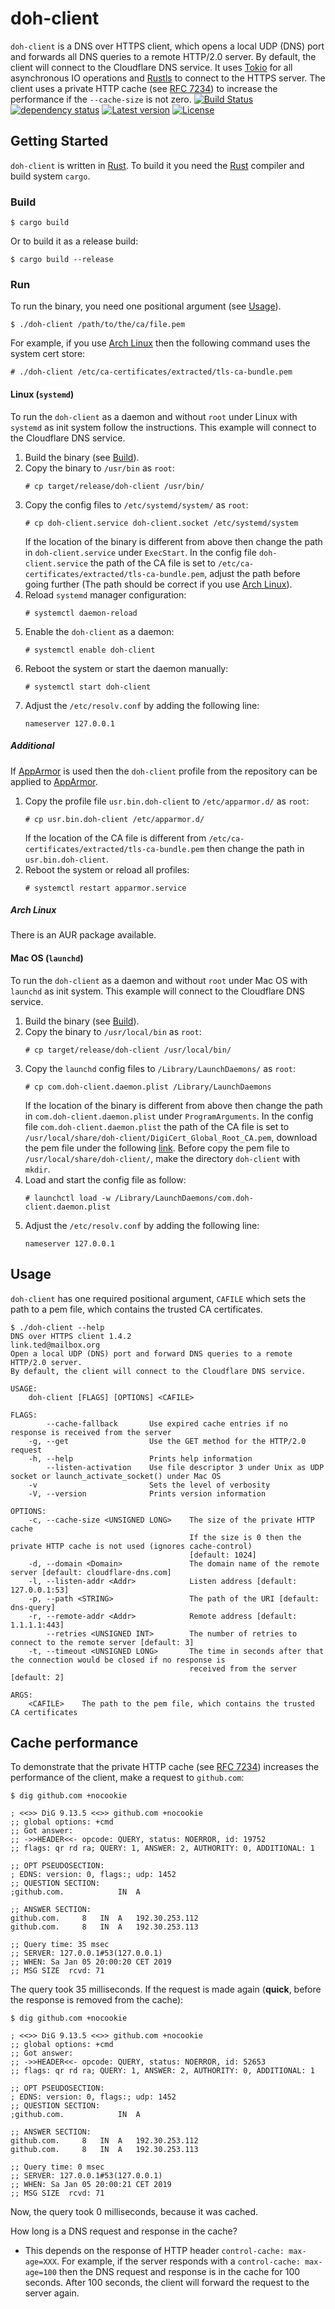 # doh-client
`doh-client` is a DNS over HTTPS client, which opens a local UDP (DNS) port and forwards all DNS queries to a remote
HTTP/2.0 server. By default, the client will connect to the Cloudflare DNS service. It uses [Tokio](https://tokio.rs/)
for all asynchronous IO operations and [Rustls](https://github.com/ctz/rustls) to connect to the HTTPS server.
The client uses a private HTTP cache (see [RFC 7234](https://tools.ietf.org/html/rfc7234#section-5.2)) to increase the 
performance if the `--cache-size` is not zero.
[![Build Status](https://travis-ci.org/LinkTed/doh-client.svg?branch=master)](https://travis-ci.org/LinkTed/doh-client)
[![dependency status](https://deps.rs/repo/github/linkted/doh-client/status.svg)](https://deps.rs/repo/github/linkted/doh-client)
[![Latest version](https://img.shields.io/crates/v/doh-client.svg)](https://crates.io/crates/doh-client)
[![License](https://img.shields.io/crates/l/doh-client.svg)](https://opensource.org/licenses/BSD-3-Clause)

## Getting Started
`doh-client` is written in [Rust](https://www.rust-lang.org/). To build it you need the 
[Rust](https://www.rust-lang.org/) compiler and build system `cargo`.

### Build
```
$ cargo build
```
Or to build it as a release build:
```
$ cargo build --release
```

### Run
To run the binary, you need one positional argument (see [Usage](#Usage)).
```
$ ./doh-client /path/to/the/ca/file.pem
```
For example, if you use [Arch Linux](https://www.archlinux.org/) then the following command uses the system cert store:
```
# ./doh-client /etc/ca-certificates/extracted/tls-ca-bundle.pem
```

#### Linux (`systemd`)
To run the `doh-client` as a daemon and without `root` under Linux with `systemd` as init system follow the instructions.
This example will connect to the Cloudflare DNS service.
1. Build the binary (see [Build](#Build)).
2. Copy the binary to `/usr/bin` as `root`:
   ```
   # cp target/release/doh-client /usr/bin/
   ```
3. Copy the config files to `/etc/systemd/system/` as `root`:
   ```
   # cp doh-client.service doh-client.socket /etc/systemd/system
   ```
   If the location of the binary is different from above then change the path in `doh-client.service` under `ExecStart`. 
   In the config file `doh-client.service` the path of the CA file is set to 
   `/etc/ca-certificates/extracted/tls-ca-bundle.pem`, adjust the path before going further (The path should be correct 
   if you use [Arch Linux](https://www.archlinux.org/)).
4. Reload `systemd` manager configuration:
   ```
   # systemctl daemon-reload
   ```
5. Enable the `doh-client` as a daemon:
   ```
   # systemctl enable doh-client
   ```
6. Reboot the system or start the daemon manually:
   ```
   # systemctl start doh-client
   ```
7. Adjust the `/etc/resolv.conf` by adding the following line:
   ```
   nameserver 127.0.0.1
   ```
##### Additional
If [AppArmor](https://gitlab.com/apparmor/apparmor/wikis/home/) is used then the `doh-client` profile from the 
repository can be applied to [AppArmor](https://gitlab.com/apparmor/apparmor/wikis/home/).
1. Copy the profile file `usr.bin.doh-client` to `/etc/apparmor.d/` as `root`:
   ```
   # cp usr.bin.doh-client /etc/apparmor.d/
   ```
   If the location of the CA file is different from `/etc/ca-certificates/extracted/tls-ca-bundle.pem` then change the 
   path in `usr.bin.doh-client`.
2. Reboot the system or reload all profiles:
   ```
   # systemctl restart apparmor.service
   ```
##### Arch Linux
There is an AUR package available.

#### Mac OS (`launchd`)
To run the `doh-client` as a daemon and without `root` under Mac OS with `launchd` as init system.
This example will connect to the Cloudflare DNS service.
1. Build the binary (see [Build](#Build)).
2. Copy the binary to `/usr/local/bin` as `root`: 
   ```
   # cp target/release/doh-client /usr/local/bin/
   ```
3. Copy the `launchd` config files to `/Library/LaunchDaemons/` as `root`:
   ```
   # cp com.doh-client.daemon.plist /Library/LaunchDaemons
   ```
   If the location of the binary is different from above then change the path in `com.doh-client.daemon.plist` under 
   `ProgramArguments`. In the config file `com.doh-client.daemon.plist` the path of the CA file is set to 
   `/usr/local/share/doh-client/DigiCert_Global_Root_CA.pem`, download the pem file under the following 
   [link](https://dl.cacerts.digicert.com/DigiCertGlobalRootCA.crt). Before copy the pem file to 
   `/usr/local/share/doh-client/`, make the directory `doh-client` with `mkdir`.
4. Load and start the config file as follow:
   ```
   # launchctl load -w /Library/LaunchDaemons/com.doh-client.daemon.plist
   ```
5. Adjust the `/etc/resolv.conf` by adding the following line:
   ```
   nameserver 127.0.0.1
   ```

## Usage
`doh-client` has one required positional argument, `CAFILE` which sets the path to a pem file, which contains the 
trusted CA certificates.
```
$ ./doh-client --help
DNS over HTTPS client 1.4.2
link.ted@mailbox.org
Open a local UDP (DNS) port and forward DNS queries to a remote HTTP/2.0 server.
By default, the client will connect to the Cloudflare DNS service.

USAGE:
    doh-client [FLAGS] [OPTIONS] <CAFILE>

FLAGS:
        --cache-fallback       Use expired cache entries if no response is received from the server
    -g, --get                  Use the GET method for the HTTP/2.0 request
    -h, --help                 Prints help information
        --listen-activation    Use file descriptor 3 under Unix as UDP socket or launch_activate_socket() under Mac OS
    -v                         Sets the level of verbosity
    -V, --version              Prints version information

OPTIONS:
    -c, --cache-size <UNSIGNED LONG>    The size of the private HTTP cache
                                        If the size is 0 then the private HTTP cache is not used (ignores cache-control)
                                        [default: 1024]
    -d, --domain <Domain>               The domain name of the remote server [default: cloudflare-dns.com]
    -l, --listen-addr <Addr>            Listen address [default: 127.0.0.1:53]
    -p, --path <STRING>                 The path of the URI [default: dns-query]
    -r, --remote-addr <Addr>            Remote address [default: 1.1.1.1:443]
        --retries <UNSIGNED INT>        The number of retries to connect to the remote server [default: 3]
    -t, --timeout <UNSIGNED LONG>       The time in seconds after that the connection would be closed if no response is
                                        received from the server [default: 2]

ARGS:
    <CAFILE>    The path to the pem file, which contains the trusted CA certificates
```

## Cache performance
To demonstrate that the private HTTP cache (see [RFC 7234](https://tools.ietf.org/html/rfc7234#section-5.2)) increases 
the performance of the client, make a request to `github.com`:
```
$ dig github.com +nocookie

; <<>> DiG 9.13.5 <<>> github.com +nocookie
;; global options: +cmd
;; Got answer:
;; ->>HEADER<<- opcode: QUERY, status: NOERROR, id: 19752
;; flags: qr rd ra; QUERY: 1, ANSWER: 2, AUTHORITY: 0, ADDITIONAL: 1

;; OPT PSEUDOSECTION:
; EDNS: version: 0, flags:; udp: 1452
;; QUESTION SECTION:
;github.com.            IN  A

;; ANSWER SECTION:
github.com.     8   IN  A   192.30.253.112
github.com.     8   IN  A   192.30.253.113

;; Query time: 35 msec
;; SERVER: 127.0.0.1#53(127.0.0.1)
;; WHEN: Sa Jan 05 20:00:20 CET 2019
;; MSG SIZE  rcvd: 71
```
The query took 35 milliseconds. If the request is made again (**quick**, before the response is removed from the cache):
```
$ dig github.com +nocookie

; <<>> DiG 9.13.5 <<>> github.com +nocookie
;; global options: +cmd
;; Got answer:
;; ->>HEADER<<- opcode: QUERY, status: NOERROR, id: 52653
;; flags: qr rd ra; QUERY: 1, ANSWER: 2, AUTHORITY: 0, ADDITIONAL: 1

;; OPT PSEUDOSECTION:
; EDNS: version: 0, flags:; udp: 1452
;; QUESTION SECTION:
;github.com.            IN  A

;; ANSWER SECTION:
github.com.     8   IN  A   192.30.253.112
github.com.     8   IN  A   192.30.253.113

;; Query time: 0 msec
;; SERVER: 127.0.0.1#53(127.0.0.1)
;; WHEN: Sa Jan 05 20:00:21 CET 2019
;; MSG SIZE  rcvd: 71
```
Now, the query took 0 milliseconds, because it was cached.

How long is a DNS request and response in the cache?  
- This depends on the response of HTTP header `control-cache: max-age=XXX`. For example, if the server responds with a 
  `control-cache: max-age=100` then the DNS request and response is in the cache for 100 seconds. After 100 seconds, 
  the client will forward the request to the server again.
